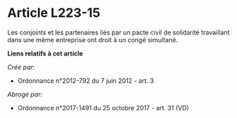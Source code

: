 # Article L223-15

Les conjoints et les partenaires liés par un pacte civil de solidarité travaillant dans une même entreprise ont droit à un
congé simultané.

**Liens relatifs à cet article**

_Créé par_:

  - Ordonnance n°2012-792 du 7 juin 2012 - art. 3

_Abrogé par_:

  - Ordonnance n°2017-1491 du 25 octobre 2017 - art. 31 (VD)
